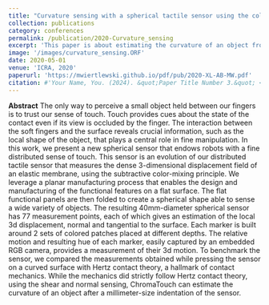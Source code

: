 ```yaml
---
title: "Curvature sensing with a spherical tactile sensor using the color-interference of a marker array"
collection: publications
category: conferences
permalink: /publication/2020-Curvature_sensing
excerpt: 'This paper is about estimating the curvature of an object from a normal press on it.'
image: '/images/curvature_sensing.ORF'
date: 2020-05-01
venue: 'ICRA, 2020'
paperurl: 'https://mwiertlewski.github.io/pdf/pub/2020-XL-AB-MW.pdf'
citation: #'Your Name, You. (2024). &quot;Paper Title Number 3.&quot; <i>GitHub Journal of Bugs</i>. 1(3).'
---
```


**Abstract** The only way to perceive a small object held between our fingers is to trust our sense of touch. Touch provides cues about the state of the contact even if its view is occluded by the finger. The interaction between the soft fingers and the surface reveals crucial information, such as the local shape of the object, that plays a central role in fine manipulation. In this work, we present a new spherical sensor that endows robots with a fine distributed sense of touch. This sensor is an evolution of our distributed tactile sensor that measures the dense 3-dimensional displacement field of an elastic membrane, using the subtractive color-mixing principle. We leverage a planar manufacturing process that enables the design and manufacturing of the functional features on a flat surface. The flat functional panels are then folded to create a spherical shape able to sense a wide variety of objects.
The resulting 40mm-diameter spherical sensor has 77 measurement points, each of which gives an estimation of the local 3d displacement, normal and tangential to the surface. Each marker is built around 2 sets of colored patches placed at different depths. The relative motion and resulting hue of each marker, easily captured by an embedded RGB camera, provides a measurement of their 3d motion. To benchmark the sensor, we compared the measurements obtained while pressing the sensor on a curved surface with Hertz contact theory, a hallmark of contact mechanics. While the mechanics did strictly follow Hertz contact theory, using the shear and normal sensing,
ChromaTouch can estimate the curvature of an object after a millimeter-size indentation of the sensor.
